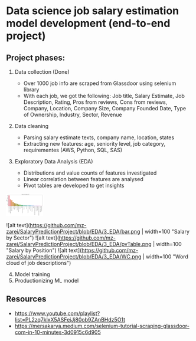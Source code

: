 # Data science job salary estimation model development (end-to-end project)
## Project phases:

1. Data collection (Done)
    - Over 1000 job info are scraped from Glassdoor using selenium library
    - With each job, we got the following: Job title, Salary Estimate, Job Description, Rating, Pros from reviews, Cons from reviews, Company, Location, Company Size, Company Founded Date, Type of Ownership, Industry, Sector, Revenue

2. Data cleaning
    - Parsing salary estimate texts, company name, location, states
    - Extracting new features: age, seniority level, job category, requirementes (AWS, Python, SQL, SAS)

3. Exploratory Data Analysis (EDA)
    - Distributions and value counts of features investigated
    - Linear correlation between features are analysed
    - Pivot tables are developed to get insights

<img src="https://github.com/mz-zarei/SalaryPredictionProject/blob/EDA/3_EDA/bar.png" alt="Salary by Sector" width="100"/>

![alt text](https://github.com/mz-zarei/SalaryPredictionProject/blob/EDA/3_EDA/bar.png | width=100 "Salary by Sector")
![alt text](https://github.com/mz-zarei/SalaryPredictionProject/blob/EDA/3_EDA/pvTable.png | width=100 "Salary by Position")
![alt text](https://github.com/mz-zarei/SalaryPredictionProject/blob/EDA/3_EDA/WC.png | width=100 "Word cloud of job descriptions")

4. Model training
5. Productionizing ML model

## Resources
- https://www.youtube.com/playlist?list=PL2zq7klxX5ASFejJj80ob9ZAnBHdz5O1t
- https://mersakarya.medium.com/selenium-tutorial-scraping-glassdoor-com-in-10-minutes-3d0915c6d905


